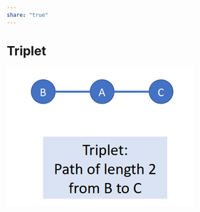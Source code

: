 ```yaml
---  
share: "true"  
---  
```

# Triplet  
  
![Pasted image 20240125140803.png](./assets/Pasted%20image%2020240125140803.png)  
